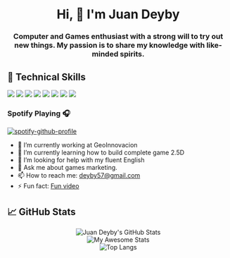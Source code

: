 <h1 align="center">Hi, 👋 I'm Juan Deyby</h1>
<h3 align="center">Computer and Games enthusiast with a strong will to try out new things. My passion is to share my knowledge with like-minded spirits.</h3>

## 💼 Technical Skills

![](https://img.shields.io/badge/Code-Unity-informational?style=flat&logo=unity&color=61DAFB)
![](https://img.shields.io/badge/Code-CSharp-informational?style=flat&logo=CSharp#&color=764ABC)
![](https://img.shields.io/badge/Code-JavaScript-informational?style=flat&logo=JavaScript&color=F7DF1E)
![](https://img.shields.io/badge/Modeling-Blender-informational?style=flat&logo=Blender&color=CC342D)
![](https://img.shields.io/badge/Sound-LMMS-informational?style=flat&logo=LMMS&color=CC0000)
![](https://img.shields.io/badge/Code-HTML5-informational?style=flat&logo=HTML5&color=E34F26)
![](https://img.shields.io/badge/Graphics-Inkscape-informational?style=flat&logo=Inkscape&color=336791)
![](https://img.shields.io/badge/Tools-GitHub-informational?style=flat&logo=GitHub&color=181717)

### Spotify Playing 🎧
[![spotify-github-profile](https://spotify-github-profile.kittinanx.com/api/view?uid=juandeyby&cover_image=true&theme=default&show_offline=false&background_color=121212&interchange=false)](https://github.com/kittinan/spotify-github-profile)

- 🔭 I’m currently working at GeoInnovacion
- 🌱 I’m currently learning how to build complete game 2.5D
- 🤔 I’m looking for help with my fluent English
- 💬 Ask me about games marketing.
- 📫 How to reach me: deyby57@gmail.com
- ⚡ Fun fact: [Fun video](https://www.youtube.com/watch?v=kJrnWvf494w)

## 📈 GitHub Stats 

<div align="center">
    <img src="https://github-readme-stats.vercel.app/api?username=juandeyby&show_icons=true&theme=radical" alt="Juan Deyby's GitHub Stats" />
</div>

<div align="center">
    <img src="https://awesome-github-stats.azurewebsites.net/user-stats/juandeyby?cardType=level&theme=radical&preferLogin=false" alt="My Awesome Stats" />
</div>

<div align="center">
    <img src="https://github-readme-stats.vercel.app/api/top-langs/?username=juandeyby&layout=compact&theme=radical&langs_count=20" alt="Top Langs" />
</div>

<!--
**Juandeyby/Juandeyby** is a ✨ _special_ ✨ repository because its `README.md` (this file) appears on your GitHub profile.

Here are some ideas to get you started:


- 🌱 I’m currently learning ...
- 👯 I’m looking to collaborate on ...
- 🤔 I’m looking for help with ...
- 💬 Ask me about ...
- 📫 How to reach me: ...
- 😄 Pronouns: ...
- ⚡ Fun fact: ...
-->


